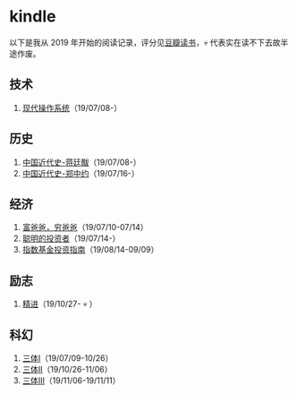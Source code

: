 # kindle
以下是我从 2019 年开始的阅读记录，评分见[豆瓣读书]，:skull: 代表实在读不下去故半途作废。

## 技术
1. [现代操作系统]（19/07/08-）

## 历史
1. [中国近代史-蒋廷黻]（19/07/08-）
2. [中国近代史-郑中约]（19/07/16-）

## 经济
1. [富爸爸，穷爸爸]（19/07/10-07/14）
2. [聪明的投资者]（19/07/14-）
3. [指数基金投资指南]（19/08/14-09/09）

## 励志
1. [精进]（19/10/27- :skull: ）

## 科幻
1. [三体I]（19/07/09-10/26）
2. [三体II]（19/10/26-11/06）
3. [三体III]（19/11/06-19/11/11）


[现代操作系统]: https://book.douban.com/subject/3852290/
[中国近代史-蒋廷黻]: https://book.douban.com/subject/1823751/
[中国近代史-郑中约]: https://book.douban.com/subject/24742626/
[富爸爸，穷爸爸]: https://book.douban.com/subject/1033778/
[聪明的投资者]: https://book.douban.com/subject/26752026/
[指数基金投资指南]: https://book.douban.com/subject/27204860/
[三体I]: https://book.douban.com/subject/2567698/
[三体II]: https://book.douban.com/subject/3066477/
[三体III]: https://book.douban.com/subject/5363767/
[精进]: https://book.douban.com/subject/26761696/
[豆瓣读书]: https://book.douban.com/people/48061693/collect